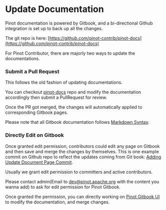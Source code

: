 # Update Documentation

Pinot documentation is powered by Gitbook, and a bi-directional Github integration is set up to back up all the changes. 

The git repo is here: [https://github.com/pinot-contrib/pinot-docs](https://github.com/pinot-contrib/pinot-docs)

For Pinot Contributor, there are majorly two ways to update the documentations.

### Submit a Pull Request

This follows the old fashion of updating documentations.

You can checkout [pinot-docs](https://github.com/pinot-contrib/pinot-docs) repo and modify the documentation accordingly then submit a PullRequest for review.

Once the PR got merged, the changes will automatically applied to corresponding Gitbook pages.

Please note that all Gitbook documentation follows [Markdown Syntax](https://www.markdownguide.org/basic-syntax/).

### Directly Edit on Gitbook

Once granted edit permission, contributors could edit any page on Gitbook and then save and merge the changes by themselves. This is one example commit on Github repo to reflect the updates coming from Git book: [Adding Update Document Page Commit](%20https://github.com/pinot-contrib/pinot-docs/commit/76261ec9d7a7e533315459554b3bd7272a1e00c7).

Usually we grant edit permission to committers and active contributors.

Please contact admin\(Email to [dev@pinot.apache.org](mailto:dev@pinot.apache.org) with the content you wanna add\) to ask for edit permission for Pinot Gitbook.

Once granted the permission, you can directly working on [Pinot Gitbook UI](https://app.gitbook.com/@apache-pinot/s/apache-pinot-cookbook/) to modify the documentation, and merge changes.

